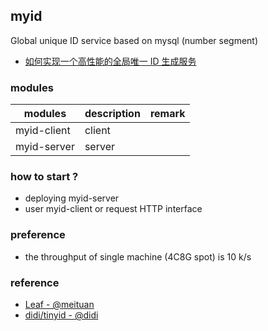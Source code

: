 ## myid
Global unique ID service based on mysql (number segment)
- [如何实现一个高性能的全局唯一 ID 生成服务](https://blog.csdn.net/SnailMann/article/details/113357180)

### modules
|modules| description|remark|
| --- | --- | --- |
|myid-client| client ||
|myid-server| server ||


### how to start ? 
- deploying myid-server
- user myid-client or request HTTP interface

### preference
- the throughput of single machine (4C8G spot) is 10 k/s


                  
                  
### reference

- [Leaf - @meituan](https://tech.meituan.com/2019/03/07/open-source-project-leaf.html)
- [didi/tinyid - @didi](https://github.com/didi/tinyid)    

  
